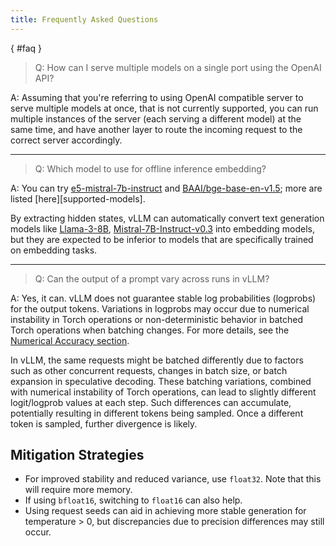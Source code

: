 ```yaml
---
title: Frequently Asked Questions
---
```

[](){ #faq }

> Q: How can I serve multiple models on a single port using the OpenAI API?

A: Assuming that you're referring to using OpenAI compatible server to serve multiple models at once, that is not currently supported, you can run multiple instances of the server (each serving a different model) at the same time, and have another layer to route the incoming request to the correct server accordingly.

______________________________________________________________________

> Q: Which model to use for offline inference embedding?

A: You can try [e5-mistral-7b-instruct](https://huggingface.co/intfloat/e5-mistral-7b-instruct) and [BAAI/bge-base-en-v1.5](https://huggingface.co/BAAI/bge-base-en-v1.5);
more are listed [here][supported-models].

By extracting hidden states, vLLM can automatically convert text generation models like [Llama-3-8B](https://huggingface.co/meta-llama/Meta-Llama-3-8B),
[Mistral-7B-Instruct-v0.3](https://huggingface.co/mistralai/Mistral-7B-Instruct-v0.3) into embedding models,
but they are expected to be inferior to models that are specifically trained on embedding tasks.

______________________________________________________________________

> Q: Can the output of a prompt vary across runs in vLLM?

A: Yes, it can. vLLM does not guarantee stable log probabilities (logprobs) for the output tokens. Variations in logprobs may occur due to
numerical instability in Torch operations or non-deterministic behavior in batched Torch operations when batching changes. For more details,
see the [Numerical Accuracy section](https://pytorch.org/docs/stable/notes/numerical_accuracy.html#batched-computations-or-slice-computations).

In vLLM, the same requests might be batched differently due to factors such as other concurrent requests,
changes in batch size, or batch expansion in speculative decoding. These batching variations, combined with numerical instability of Torch operations,
can lead to slightly different logit/logprob values at each step. Such differences can accumulate, potentially resulting in
different tokens being sampled. Once a different token is sampled, further divergence is likely.

## Mitigation Strategies

- For improved stability and reduced variance, use `float32`. Note that this will require more memory.
- If using `bfloat16`, switching to `float16` can also help.
- Using request seeds can aid in achieving more stable generation for temperature > 0, but discrepancies due to precision differences may still occur.
